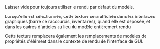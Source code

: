 Laisser vide pour toujours utiliser le rendu par défaut du modèle.

Lorsqu'elle est sélectionnée, cette texture sera affichée dans les interfaces graphiques (barre de raccourcis, inventaires), quand elle est déposée,
et dans les cadres d'articles au lieu du modèle entièrement rendu.

Cette texture remplacera également les remplacements de modèles de propriétés d'élément dans le contexte de rendu de l'interface
de GUI.